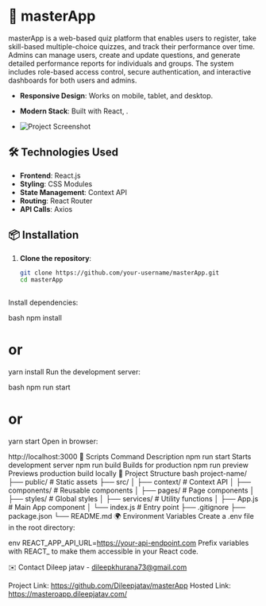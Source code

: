 # 📌 masterApp

masterApp is a web-based quiz platform that enables users to register, take skill-based multiple-choice quizzes, and track their performance over time. Admins can manage users, create and update questions, and generate detailed performance reports for individuals and groups. The system includes role-based access control, secure authentication, and interactive dashboards for both users and admins.

- **Responsive Design**: Works on mobile, tablet, and desktop.
- **Modern Stack**: Built with React, .

- ![Project Screenshot](/projectScreenShot/*)

## 🛠 Technologies Used

- **Frontend**: React.js
- **Styling**: CSS Modules
- **State Management**: Context API 
- **Routing**: React Router
- **API Calls**: Axios 

## 📦 Installation

1. **Clone the repository**:
   ```bash
   git clone https://github.com/your-username/masterApp.git
   cd masterApp
 
Install dependencies:

bash
npm install
# or
yarn install
Run the development server:

bash
npm run start
# or
yarn start
Open in browser:


http://localhost:3000
🔧 Scripts
Command	Description
npm run start	Starts development server
npm run build	Builds for production
npm run preview	Previews production build locally
📂 Project Structure
bash
project-name/
├── public/          # Static assets
├── src/
│   ├── context/     # Context API
│   ├── components/  # Reusable components
│   ├── pages/       # Page components
│   ├── styles/      # Global styles
│   ├── services/    # Utility functions
│   ├── App.js      # Main App component
│   └── index.js     # Entry point
├── .gitignore
├── package.json
└── README.md
🌍 Environment Variables
Create a .env file in the root directory:

env
REACT_APP_API_URL=https://your-api-endpoint.com
Prefix variables with REACT_ to make them accessible in your React code.

✉️ Contact
Dileep jatav - dileepkhurana73@gmail.com

Project Link: https://github.com/Dileepjatav/masterApp
Hosted Link: https://masteroapp.dileepjatav.com/
